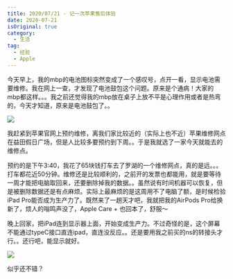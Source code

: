 ```yaml
---
title: 2020/07/21 - 记一次苹果售后体验
date: 2020-07-21
isOriginal: true
category:
  - 生活
tag:
  - 经验
  - Apple
---
```


今天早上，我的mbp的电池图标突然变成了一个感叹号，点开一看，显示电池需要维修。我在网上一查，才发现了电池鼓包这个问题。原来是个通病！大家的mbp都这样。。。我之前还觉得我的mbp放在桌子上放不平是心理作用或者是热弯的，今天才知道，原来是电池鼓包了。。

![](http://timpcfan-site.cdn.bcebos.com/imgs/qfVFjw.JPG)

我赶紧到苹果官网上预约维修，离我们家比较近的（实际上也不近）苹果维修网点在益田假日广场，但是人比较多要预约到下周。。于是我就选了一家今天就能去的维修点。

预约的是下午3:40，我花了65块钱打车去了罗湖的一个维修网点，真的是远。。。打车都花近50分钟。维修还是比较顺利的，之前开的发票也都能用，就是要等待一周才能把电脑取回来，还要删除掉我的数据。。虽然说有时间机器可以恢复，但是被删除数据还是有点麻烦。实际上最麻烦的是这周用不了电脑了额，是时候检验iPad Pro能否成为生产力了。既然来了一趟天才吧，我就把我的AirPods Pro给换新了，烦人的嗡鸣声没了，Apple Care + 也回本了，舒服～

晚上回家，把iPad连到显示器上面，开始变成生产力。不过奇怪的是，这个屏幕不能通过typeC接口直连ipad，直连没反应。。还是要用我之前买的ns的转接头才行。。还行吧，能显示就好。

![](http://timpcfan-site.cdn.bcebos.com/imgs/RfTC74.JPG)

似乎还不错？